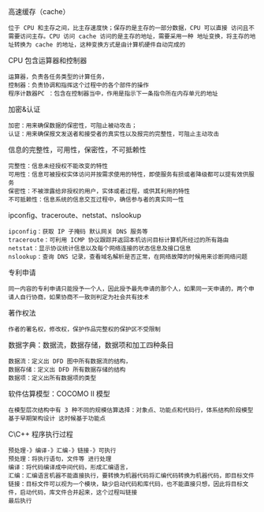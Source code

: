 高速缓存（cache）

```
位于 CPU 和主存之间，比主存速度快；保存的是主存的一部分数据，CPU 可以直接 访问且不需要访问主存。CPU 访问 cache 访问的是主存的地址，需要采用一种 地址变换，将主存的地址转换为 cache 的地址，这种变换方式是由计算机硬件自动完成的
```

CPU 包含运算器和控制器

```
运算器，负责各任务类型的计算任务，
控制器：负责协调和指挥这个过程中的各个部件的操作
程序计数器PC ：包含在控制器当中，作用是指示下一条指令所在内存单元的地址
```

加密&认证

```
加密：用来确保数据的保密性，可阻止被动攻击；
认证：用来确保报文发送者和接受者的真实性以及报完的完整性，可阻止主动攻击
```

信息的完整性，可用性，保密性，不可抵赖性

```
完整性：信息未经授权不能改变的特性
可用性：信息可被授权实体访问并按需求使用的特性，即使服务有损或者降级都可以提有效供服务
保密性：不被泄露给非授权的用户，实体或者过程，或供其利用的特性
不可抵赖性：信息系统的信息交互过程中，确信参与者的真实同一性
```

ipconfig、traceroute、netstat、nslookup

```
ipconfig：获取 IP 子掩码 默认网关 DNS 服务等
traceroute：可利用 ICMP 协议跟踪并返回本机访问目标计算机所经过的所有路由
netstat：显示协议统计信息以及每个网络连接的状态信息及接口信息
nslookup：查询 DNS 记录，查看域名解析是否正常，在网络故障的时候用来诊断网络问题
```

专利申请

```
同一内容的专利申请只能授予一个人，因此授予最先申请的那个人，如果同一天申请的，两个申请人自行协商，如果协商不一致则判定为社会共有技术
```

著作权法

```
作者的署名权，修改权，保护作品完整权的保护区不受限制
```

数据字典：数据流，数据存储，数据项和加工四种条目

```
数据流：定义出 DFD 图中所有数据流的结构，
数据存储：定义出 DFD 所有数据存储的结构
数据项：定义出所有数据项的类型
```

软件估算模型：COCOMO II 模型

```
在模型层次结构中有 3 种不同的规模估算选择：对象点、功能点和代码行，体系结构阶段模型基于早期架构设计 这时候基于功能点
```

C\C++ 程序执行过程

```
预处理-》编译-》汇编-》链接-》可执行
预处理：将执行语句，文件等 进行处理
编译：将代码编译成中间代码，形成汇编语言，
汇编：汇编语言机器不能直接执行，要转换为机器代码将汇编代码转换为机器代码，即目标文件
链接：目标文件可以视为一个模块，缺少启动代码和库代码，也不能直接只想，因此将目标文件，启动代码，库文件合并起来，这个过程叫链接
最后执行

```

